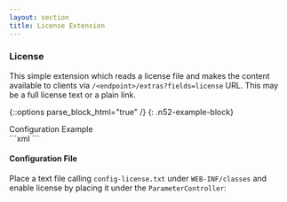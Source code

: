 ```yaml
---
layout: section
title: License Extension
---
```


### License

This simple extension which reads a license file and makes the content available to clients
via `/<endpoint>/extras?fields=license` URL. This may be a full license text or a plain link.

{::options parse_block_html="true" /}
{: .n52-example-block}
<div>
<div class="n52-example-caption">
Configuration Example
</div>
```xml
<bean class="org.n52.web.ctrl.ParameterController" id="parameterController" abstract="true">
    <property name="metadataExtensions">
        <list>
            <bean class="org.n52.io.response.extension.LicenseExtension" />
        </list>
    </property>
</bean>
```
</div>


#### Configuration File

Place a text file calling `config-license.txt` under `WEB-INF/classes` and enable license by 
placing it under the `ParameterController`:
